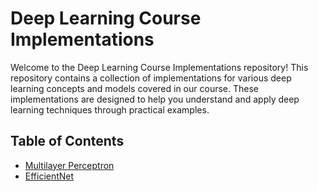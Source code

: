 # Deep Learning Course Implementations

Welcome to the Deep Learning Course Implementations repository! This repository contains a collection of implementations for various deep learning concepts and models covered in our course. These implementations are designed to help you understand and apply deep learning techniques through practical examples.

## Table of Contents
- [Multilayer Perceptron](https://github.com/arzzhub/DL2024/blob/main/mlp.ipynb)
- [EfficientNet](https://github.com/arzzhub/DL2024/blob/main/mlp.ipynb)
